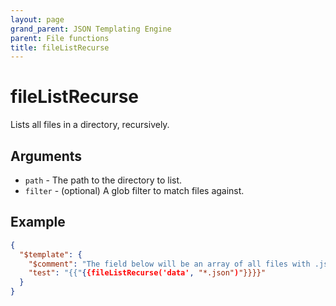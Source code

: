 ```yaml
---
layout: page
grand_parent: JSON Templating Engine
parent: File functions
title: fileListRecurse
---
```


# fileListRecurse

Lists all files in a directory, recursively.
## Arguments

- `path` - The path to the directory to list.
- `filter` - (optional) A glob filter to match files against.

## Example

```json
{
  "$template": {
    "$comment": "The field below will be an array of all files with .json extension in the data directory and its subdirectories",
    "test": "{{"{{fileListRecurse('data', "*.json")"}}}}"
  }
}
```
